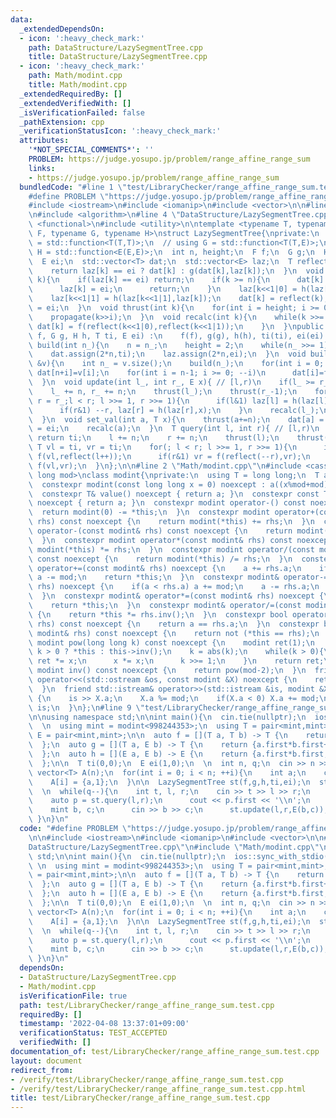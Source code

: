 ```yaml
---
data:
  _extendedDependsOn:
  - icon: ':heavy_check_mark:'
    path: DataStructure/LazySegmentTree.cpp
    title: DataStructure/LazySegmentTree.cpp
  - icon: ':heavy_check_mark:'
    path: Math/modint.cpp
    title: Math/modint.cpp
  _extendedRequiredBy: []
  _extendedVerifiedWith: []
  _isVerificationFailed: false
  _pathExtension: cpp
  _verificationStatusIcon: ':heavy_check_mark:'
  attributes:
    '*NOT_SPECIAL_COMMENTS*': ''
    PROBLEM: https://judge.yosupo.jp/problem/range_affine_range_sum
    links:
    - https://judge.yosupo.jp/problem/range_affine_range_sum
  bundledCode: "#line 1 \"test/LibraryChecker/range_affine_range_sum.test.cpp\"\n\
    #define PROBLEM \"https://judge.yosupo.jp/problem/range_affine_range_sum\"\n\n\
    #include <iostream>\n#include <iomanip>\n#include <vector>\n\n#line 1 \"DataStructure/LazySegmentTree.cpp\"\
    \n#include <algorithm>\n#line 4 \"DataStructure/LazySegmentTree.cpp\"\n#include\
    \ <functional>\n#include <utility>\n\ntemplate <typename T, typename E, typename\
    \ F, typename G, typename H>\nstruct LazySegmentTree{\nprivate:\n  // using F\
    \ = std::function<T(T,T)>;\n  // using G = std::function<T(T,E)>;\n  // using\
    \ H = std::function<E(E,E)>;\n  int n, height;\n  F f;\n  G g;\n  H h;\n  T ti;\n\
    \  E ei;\n  std::vector<T> dat;\n  std::vector<E> laz;\n  T reflect(int k){\n\
    \    return laz[k] == ei ? dat[k] : g(dat[k],laz[k]);\n  }\n  void propagate(int\
    \ k){\n    if(laz[k] == ei) return;\n    if(k >= n){\n      dat[k] = reflect(k);\n\
    \      laz[k] = ei;\n      return;\n    }\n    laz[k<<1|0] = h(laz[k<<1|0],laz[k]);\n\
    \    laz[k<<1|1] = h(laz[k<<1|1],laz[k]);\n    dat[k] = reflect(k);\n    laz[k]\
    \ = ei;\n  }\n  void thrust(int k){\n    for(int i = height; i >= 0; --i)\n  \
    \    propagate(k>>i);\n  }\n  void recalc(int k){\n    while(k >>= 1){\n     \
    \ dat[k] = f(reflect(k<<1|0),reflect(k<<1|1));\n    }\n  }\npublic:\n  LazySegmentTree(F\
    \ f, G g, H h, T ti, E ei) :\n    f(f), g(g), h(h), ti(ti), ei(ei) {}\n  void\
    \ build(int n_){\n    n = n_;\n    height = 2;\n    while(n_ >>= 1) ++height;\n\
    \    dat.assign(2*n,ti);\n    laz.assign(2*n,ei);\n  }\n  void build(const std::vector<T>\
    \ &v){\n    int n_ = v.size();\n    build(n_);\n    for(int i = 0; i < n; ++i)\
    \ dat[n+i]=v[i];\n    for(int i = n-1; i >= 0; --i)\n      dat[i]=f(dat[i<<1|0],dat[i<<1|1]);\n\
    \  }\n  void update(int l_, int r_, E x){ // [l,r)\n    if(l_ >= r_) return;\n\
    \    l_ += n, r_ += n;\n    thrust(l_);\n    thrust(r_-1);\n    for(int l = l_,\
    \ r = r_;l < r; l >>= 1, r >>= 1){\n      if(l&1) laz[l] = h(laz[l],x), ++l;\n\
    \      if(r&1) --r, laz[r] = h(laz[r],x);\n    }\n    recalc(l_);\n    recalc(r_-1);\n\
    \  }\n  void set_val(int a, T x){\n    thrust(a+=n);\n    dat[a] = x;\n    laz[a]\
    \ = ei;\n    recalc(a);\n  }\n  T query(int l, int r){ // [l,r)\n    if(l >= r)\
    \ return ti;\n    l += n;\n    r += n;\n    thrust(l);\n    thrust(r-1);\n   \
    \ T vl = ti, vr = ti;\n    for(; l < r; l >>= 1, r >>= 1){\n      if(l&1) vl =\
    \ f(vl,reflect(l++));\n      if(r&1) vr = f(reflect(--r),vr);\n    }\n    return\
    \ f(vl,vr);\n  }\n};\n\n#line 2 \"Math/modint.cpp\"\n#include <cassert>\n\ntemplate<long\
    \ long mod>\nclass modint{\nprivate:\n  using T = long long;\n  T a;\npublic:\n\
    \  constexpr modint(const long long x = 0) noexcept : a((x%mod+mod)%mod) {}\n\
    \  constexpr T& value() noexcept { return a; }\n  constexpr const T& value() const\
    \ noexcept { return a; }\n  constexpr modint operator-() const noexcept {\n  \
    \  return modint(0) -= *this;\n  }\n  constexpr modint operator+(const modint&\
    \ rhs) const noexcept {\n    return modint(*this) += rhs;\n  }\n  constexpr modint\
    \ operator-(const modint& rhs) const noexcept {\n    return modint(*this) -= rhs;\n\
    \  }\n  constexpr modint operator*(const modint& rhs) const noexcept {\n    return\
    \ modint(*this) *= rhs;\n  }\n  constexpr modint operator/(const modint& rhs)\
    \ const noexcept {\n    return modint(*this) /= rhs;\n  }\n  constexpr modint&\
    \ operator+=(const modint& rhs) noexcept {\n    a += rhs.a;\n    if(a >= mod)\
    \ a -= mod;\n    return *this;\n  }\n  constexpr modint& operator-=(const modint&\
    \ rhs) noexcept {\n    if(a < rhs.a) a += mod;\n    a -= rhs.a;\n    return *this;\n\
    \  }\n  constexpr modint& operator*=(const modint& rhs) noexcept {\n    a = a*rhs.a%mod;\n\
    \    return *this;\n  }\n  constexpr modint& operator/=(const modint& rhs) noexcept\
    \ {\n    return *this *= rhs.inv();\n  }\n  constexpr bool operator==(const modint&\
    \ rhs) const noexcept {\n    return a == rhs.a;\n  }\n  constexpr bool operator!=(const\
    \ modint& rhs) const noexcept {\n    return not (*this == rhs);\n  }\n  constexpr\
    \ modint pow(long long k) const noexcept {\n    modint ret(1);\n    modint x =\
    \ k > 0 ? *this : this->inv();\n    k = abs(k);\n    while(k > 0){\n      if(k&1)\
    \ ret *= x;\n      x *= x;\n      k >>= 1;\n    }\n    return ret;\n  }\n  constexpr\
    \ modint inv() const noexcept {\n    return pow(mod-2);\n  }\n  friend std::ostream&\
    \ operator<<(std::ostream &os, const modint &X) noexcept {\n    return os << X.a;\n\
    \  }\n  friend std::istream& operator>>(std::istream &is, modint &X) noexcept\
    \ {\n    is >> X.a;\n    X.a %= mod;\n    if(X.a < 0) X.a += mod;\n    return\
    \ is;\n  }\n};\n#line 9 \"test/LibraryChecker/range_affine_range_sum.test.cpp\"\
    \n\nusing namespace std;\n\nint main(){\n  cin.tie(nullptr);\n  ios::sync_with_stdio(false);\n\
    \  \n  using mint = modint<998244353>;\n  using T = pair<mint,mint>;\n  using\
    \ E = pair<mint,mint>;\n\n  auto f = [](T a, T b) -> T {\n    return {a.first+b.first,a.second+b.second};\n\
    \  };\n  auto g = [](T a, E b) -> T {\n    return {a.first*b.first+a.second*b.second,a.second};\n\
    \  };\n  auto h = [](E a, E b) -> E {\n    return {a.first*b.first,a.second*b.first+b.second};\n\
    \  };\n\n  T ti(0,0);\n  E ei(1,0);\n  \n  int n, q;\n  cin >> n >> q;\n  \n \
    \ vector<T> A(n);\n  for(int i = 0; i < n; ++i){\n    int a;\n    cin >> a;\n\
    \    A[i] = {a,1};\n  }\n\n  LazySegmentTree st(f,g,h,ti,ei);\n  st.build(A);\n\
    \  \n  while(q--){\n    int t, l, r;\n    cin >> t >> l >> r;\n    if(t){\n  \
    \    auto p = st.query(l,r);\n      cout << p.first << '\\n';\n    }else{\n  \
    \    mint b, c;\n      cin >> b >> c;\n      st.update(l,r,E(b,c));\n    }\n \
    \ }\n}\n"
  code: "#define PROBLEM \"https://judge.yosupo.jp/problem/range_affine_range_sum\"\
    \n\n#include <iostream>\n#include <iomanip>\n#include <vector>\n\n#include \"\
    DataStructure/LazySegmentTree.cpp\"\n#include \"Math/modint.cpp\"\n\nusing namespace\
    \ std;\n\nint main(){\n  cin.tie(nullptr);\n  ios::sync_with_stdio(false);\n \
    \ \n  using mint = modint<998244353>;\n  using T = pair<mint,mint>;\n  using E\
    \ = pair<mint,mint>;\n\n  auto f = [](T a, T b) -> T {\n    return {a.first+b.first,a.second+b.second};\n\
    \  };\n  auto g = [](T a, E b) -> T {\n    return {a.first*b.first+a.second*b.second,a.second};\n\
    \  };\n  auto h = [](E a, E b) -> E {\n    return {a.first*b.first,a.second*b.first+b.second};\n\
    \  };\n\n  T ti(0,0);\n  E ei(1,0);\n  \n  int n, q;\n  cin >> n >> q;\n  \n \
    \ vector<T> A(n);\n  for(int i = 0; i < n; ++i){\n    int a;\n    cin >> a;\n\
    \    A[i] = {a,1};\n  }\n\n  LazySegmentTree st(f,g,h,ti,ei);\n  st.build(A);\n\
    \  \n  while(q--){\n    int t, l, r;\n    cin >> t >> l >> r;\n    if(t){\n  \
    \    auto p = st.query(l,r);\n      cout << p.first << '\\n';\n    }else{\n  \
    \    mint b, c;\n      cin >> b >> c;\n      st.update(l,r,E(b,c));\n    }\n \
    \ }\n}\n"
  dependsOn:
  - DataStructure/LazySegmentTree.cpp
  - Math/modint.cpp
  isVerificationFile: true
  path: test/LibraryChecker/range_affine_range_sum.test.cpp
  requiredBy: []
  timestamp: '2022-04-08 13:37:01+09:00'
  verificationStatus: TEST_ACCEPTED
  verifiedWith: []
documentation_of: test/LibraryChecker/range_affine_range_sum.test.cpp
layout: document
redirect_from:
- /verify/test/LibraryChecker/range_affine_range_sum.test.cpp
- /verify/test/LibraryChecker/range_affine_range_sum.test.cpp.html
title: test/LibraryChecker/range_affine_range_sum.test.cpp
---
```

